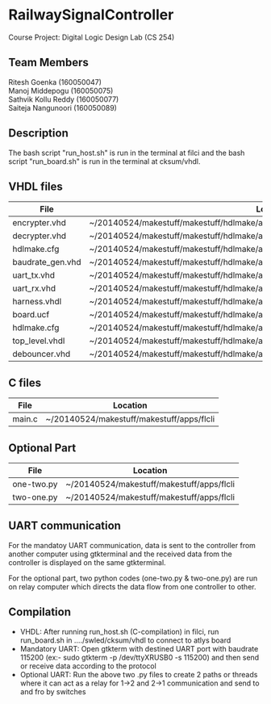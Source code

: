 # RailwaySignalController
Course Project: Digital Logic Design Lab (CS 254) <br>

## Team Members
Ritesh Goenka       (160050047)<br>
Manoj Middepogu     (160050075)<br>
Sathvik Kollu Reddy (160050077)<br>
Saiteja Nangunoori  (160050089)<br>

## Description

The bash script "run_host.sh" is run in the terminal at filci and the bash script "run_board.sh" is run in the terminal at cksum/vhdl.

## VHDL files
|File 				    |   Location                                                                              |
------------------|-----------------------------------------------------------------------------------------|
|encrypter.vhd    |~/20140524/makestuff/makestuff/hdlmake/apps/makestuff/swled/cksum/vhdl                   |
|decrypter.vhd 	  |~/20140524/makestuff/makestuff/hdlmake/apps/makestuff/swled/cksum/vhdl                   |
|hdlmake.cfg 		  |~/20140524/makestuff/makestuff/hdlmake/apps/makestuff/swled/cksum/vhdl                   |
|baudrate_gen.vhd |~/20140524/makestuff/makestuff/hdlmake/apps/makestuff/swled/cksum/vhdl                   |
|uart_tx.vhd 		  |~/20140524/makestuff/makestuff/hdlmake/apps/makestuff/swled/cksum/vhdl                   |
|uart_rx.vhd 		  |~/20140524/makestuff/makestuff/hdlmake/apps/makestuff/swled/cksum/vhdl                   |
|harness.vhdl		  |~/20140524/makestuff/makestuff/hdlmake/apps/makestuff/swled/templates                    |
|board.ucf		    |~/20140524/makestuff/makestuff/hdlmake/apps/makestuff/swled/templates/fx2all/boards/atlys|
|hdlmake.cfg		  |~/20140524/makestuff/makestuff/hdlmake/apps/makestuff/swled/templates/fx2all/vhdl        |
|top_level.vhdl		|~/20140524/makestuff/makestuff/hdlmake/apps/makestuff/swled/templates/fx2all/vhdl        |
|debouncer.vhd		|~/20140524/makestuff/makestuff/hdlmake/apps/makestuff/swled/templates/fx2all/vhdl        |

## C files
|File 				|Location                                 |
--------------|-----------------------------------------|
|main.c				|~/20140524/makestuff/makestuff/apps/flcli|

## Optional Part
|File        |Location                                 |
-------------|-----------------------------------------|
|one-two.py	 |~/20140524/makestuff/makestuff/apps/flcli|
|two-one.py	 |~/20140524/makestuff/makestuff/apps/flcli|

## UART communication
For the mandatoy UART communication, data is sent to the controller from another computer using gtkterminal and the received data from the controller is displayed on the same gtkterminal.

For the optional part, two python codes (one-two.py & two-one.py) are run on relay computer which directs the data flow from one controller to other.

## Compilation
- VHDL: After running run_host.sh (C-compilation) in filci, run run_board.sh in ..../swled/cksum/vhdl to connect to atlys board
- Mandatory UART: Open gtkterm with destined UART port with baudrate 115200 (ex:- sudo gtkterm -p /dev/ttyXRUSB0 -s 115200) and then send or receive data according to the protocol
- Optional UART: Run the above two .py files to create 2 paths or threads where it can act as a relay for 1->2 and 2->1 communication and send to and fro by switches
